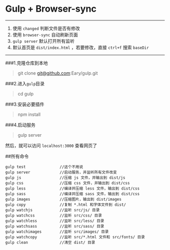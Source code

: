 # Gulp + Browser-sync 
-------------------------------

1. 使用 `changed` 判断文件是否有修改  
2. 使用 `browser-sync` 自动刷新页面  
3. `gulp server` 默认打开所有监听  
4. 默认首页是 `dist/index.html` ，若要修改，直接 `ctrl+f` 搜索 `baseDir`  

-------------------------------  

###1.克隆仓库到本地
> git clone git@github.com:Eary/gulp.git 

###2.进入`gulp`目录
> cd gulp

###3.安装必要插件
> npm install

###4.启动服务
> gulp server

然后，就可以访问 `localhost:3000` 查看网页了  
  



##所有命令
```
gulp test               //这个不用说
gulp server             //启动服务，并监听所有文件改变
gulp js                 //压缩 js 文件，并输出到 dist/js
gulp css                //压缩 css 文件，并输出到 dist/css
gulp less               //编译并压缩 less 文件，输出到 dist/css
gulp sass               //编译并压缩 sass 文件，输出到 dist/css
gulp images             //压缩图片，输出到 dist/images
gulp copy               //复制 *.html 和字体文件到 dist/
gulp watchjs            //监听 src/js/ 目录
gulp watchcss           //监听 src/css/ 目录
gulp watchless          //监听 src/less/ 目录
gulp watchsass          //监听 src/sass/ 目录
gulp watchimages        //监听 src/images/ 目录
gulp watchcopy          //监听 src/*.html 文件和 src/fonts/ 目录
gulp clean              //清空 dist/ 目录
```

